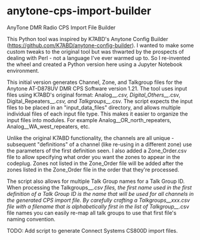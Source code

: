 # anytone-cps-import-builder
AnyTone DMR Radio CPS Import File Builder

This Python tool was inspired by K7ABD's Anytone Config Builder
(https://github.com/K7ABD/anytone-config-builder).  I wanted to make some
custom tweaks to the original tool but was thwarted by the prospects
of dealing with Perl - not a language I've ever warmed up to.  So I
re-invented the wheel and created a Python version here using a Jupyter
Notebook environment.

This initial version generates Channel, Zone, and Talkgroup files
for the Anytone AT-D878UV DMR CPS Software version 1.21.  The tool
uses input files using K7ABD's original format:  Analog__*.csv,
Digital_Others__*.csv, Digital_Repeaters__*.csv, and Talkgroups__*.csv.
The script expects the input files to be placed in an "input_data_files"
directory, and allows multiple individual files of each input file
type.  This makes it easier to organize the input files into modules.
For example Analog__OR_north_repeaters, Analog__WA_west_repeaters, etc.

Unlike the original K7ABD functionality, the channels are all unique -
subsequent "definitions" of a channel (like re-using in a different
zone) use the parameters of the first definition seen.   I also added
a Zone_Order.csv file to allow specifying what order you want the zones
to appear in the codeplug.  Zones not listed in the Zone_Order file will
be added after the zones listed in the Zone_Order file in the order that
they're processed.

The script also allows for multiple Talk Group names for a Talk Group ID.
When processing the Talkgroups__*.csv files, the first name used in the
first definition of a Talk Group ID is the name that will be used for
all channels in the generated CPS import file.  By carefully crafting a
Talkgroups__xxx.csv file with a filename that is alphabetically first
in the list of Talkgroup__*.csv file names you can easily re-map all
talk groups to use that first file's naming convention.

TODO:  Add script to generate Connect Systems CS800D import files.
